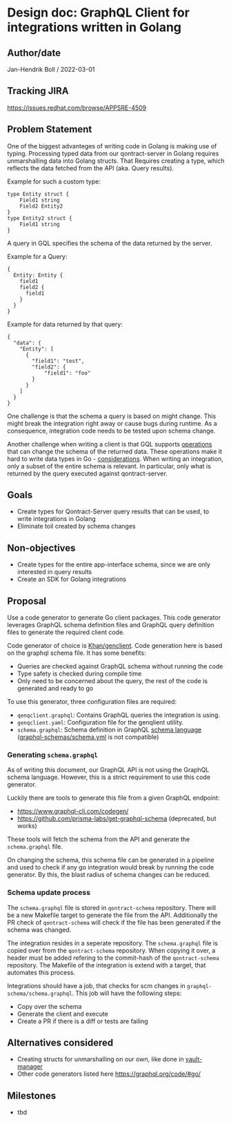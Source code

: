 # Design doc: GraphQL Client for integrations written in Golang

## Author/date

Jan-Hendrik Boll / 2022-03-01

## Tracking JIRA

https://issues.redhat.com/browse/APPSRE-4509

## Problem Statement

One of the biggest advanteges of writing code in Golang is making use of typing. Processing typed data from our qontract-server in Golang requires unmarshalling data into Golang structs. That Requires creating a type, which reflects the data fetched from the API (aka. Query results). 

Example for such a custom type:

```
type Entity struct {
    Field1 string
    Field2 Entity2   
}
type Entity2 struct {
    Field1 string
}
```

A query in GQL specifies the schema of the data returned by the server. 

Example for a Query:
```
{
  Entity: Entity {
    field1
    field2 {
      field1
    }
  }
}
```

Example for data returned by that query:
```
{
  "data": {
    "Entity": [
      {
        "field1": "test",
        "field2": {
            "field1": "foo"
        }
      }
    ]
  }
}
```

One challenge is that the schema a query is based on might change. This might break the integration right away or cause bugs during runtime. As a consequence, integration code needs to be tested upon schema change.

Another challenge when writing a client is that GQL supports [operations](https://graphql.org/learn/queries) that can change the schema of the returned data. These operations make it hard to write data types in Go - [considerations](https://github.com/Khan/genqlient/blob/main/docs/DESIGN.md#how-to-represent-interfaces). When writing an integration, only a subset of the entire schema is relevant. In particular, only what is returned by the query executed against qontract-server.


## Goals

 * Create types for Qontract-Server query results that can be used, to write integrations in Golang
 * Eliminate toil created by schema changes

## Non-objectives

 * Create types for the entire app-interface schema, since we are only interested in query results
 * Create an SDK for Golang integrations

## Proposal

Use a code generator to generate Go client packages. This code generator leverages GraphQL schema definition files and GraphQL query definition files to generate the required client code. 

Code generator of choice is [Khan/genclient](https://github.com/Khan/genqlient). Code generation here is based on the graphql schema file. It has some benefits:
 * Queries are checked against GraphQL schema without running the code
 * Type safety is checked during compile time
 * Only need to be concerned about the query, the rest of the code is generated and ready to go

To use this generator, three configuration files are required:
 *  `qenqclient.graphql`: Contains GraphQL queries the integration is using.
 *  `genqclient.yaml`: Configuration file for the genqlient utility.
 *  `schema.graphql`: Schema definition in GraphQL [schema language](https://graphql.org/learn/schema/#type-language) ([graphql-schemas/schema.yml](https://github.com/app-sre/qontract-schemas/blob/main/graphql-schemas/schema.yml) is not compatible)

### Generating `schema.graphql`

As of writing this document, our GraphQL API is not using the GraphQL schema language. However, this is a strict requirement to use this code generator.

Luckily there are tools to generate this file from a given GraphQL endpoint:
 * https://www.graphql-cli.com/codegen/ 
 * https://github.com/prisma-labs/get-graphql-schema (deprecated, but works)

These tools will fetch the schema from the API and generate the `schema.graphql` file. 

On changing the schema, this schema file can be generated in a pipeline and used to check if any go integration would break by running the code generator. By this, the blast radius of schema changes can be reduced.

### Schema update process

The `schema.graphql` file is stored in `qontract-schema` repository. There will be a new Makefile target to generate the file from the API. Additionally the PR check of `qontract-schema` will check if the file has been generated if the schema was changed. 

The integration resides in a seperate repository. The `schema.graphql` file is copied over from the `qontract-schema` repository. When copying it over, a header must be added refering to the commit-hash of the `qontract-schema` repository.  The Makefile of the integration is extend with a target, that automates this process.

Integrations should have a job, that checks for scm changes in `graphql-schema/schema.graphql`. This job will have the following steps:
*  Copy over the schema
*  Generate the client and execute
*  Create a PR if there is a diff or tests are failing

## Alternatives considered

* Creating structs for unmarshalling on our own, like done in [vault-manager](https://github.com/app-sre/vault-manager/)
* Other code generators listed here https://graphql.org/code/#go/

## Milestones

* tbd
